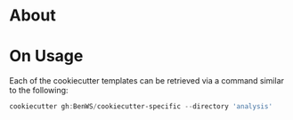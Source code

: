 # About

# On Usage

Each of the cookiecutter templates can be retrieved via a command similar to the following:

```powershell
cookiecutter gh:BenWS/cookiecutter-specific --directory 'analysis'
```